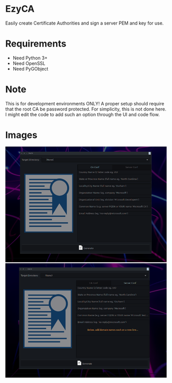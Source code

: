# EzyCA
Easily create Certificate Authorities and sign a server PEM and key for use.

# Requirements
* Need Python 3+
* Need OpenSSL
* Need PyGObject

# Note
This is for development environments ONLY! A proper setup should require that the root CA be password protected. For simplicity, this is not done here. I might edit the code to add such an option through the UI and code flow.

# Images
![1 Interface CA.... ](images/pic1.png)
![2 Interface Server Cert.... ](images/pic2.png)
